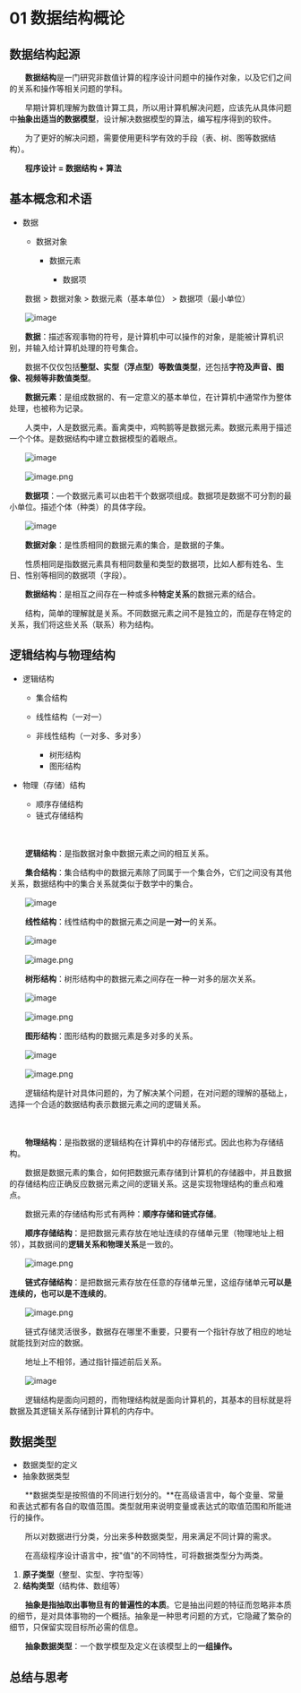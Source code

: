 # 01 数据结构概论

## 数据结构起源

　　**数据结构**是一门研究非数值计算的程序设计问题中的操作对象，以及它们之间的关系和操作等相关问题的学科。

　　早期计算机理解为数值计算工具，所以用计算机解决问题，应该先从具体问题中**抽象出适当的数据模型**，设计解决数据模型的算法，编写程序得到的软件。

　　为了更好的解决问题，需要使用更科学有效的手段（表、树、图等数据结构）。

　　**程序设计 = 数据结构 + 算法**

## 基本概念和术语

* 数据

  * 数据对象

    * 数据元素

      * 数据项

　　数据 > 数据对象 > 数据元素（基本单位） > 数据项（最小单位）

　　![image](assets/image-20220915111224-bubl1xi.png)​

　　**数据**：描述客观事物的符号，是计算机中可以操作的对象，是能被计算机识别，并输入给计算机处理的符号集合。

　　数据不仅仅包括**整型、实型（浮点型）等数值类型**，还包括**字符及声音、图像、视频等非数值类型**。

　　**数据元素**：是组成数据的、有一定意义的基本单位，在计算机中通常作为整体处理，也被称为记录。

　　人类中，人是数据元素。畜禽类中，鸡鸭鹅等是数据元素。数据元素用于描述一个个体。是数据结构中建立数据模型的着眼点。

　　![image](assets/image-20220921141229-i96qj64.png)​

　　![image.png](assets/image-20220228132814-bo14y1y.png)​

　　**数据项**：—个数据元素可以由若干个数据项组成。数据项是数据不可分割的最小单位。描述个体（种类）的具体字段。

　　![image](assets/image-20220915105721-3gms8eo.png)​

　　**数据对象**：是性质相同的数据元素的集合，是数据的子集。

　　性质相同是指数据元素具有相同数量和类型的数据项，比如人都有姓名、生日、性别等相同的数据项（字段）。

　　**数据结构**：是相互之间存在一种或多种**特定关系**的数据元素的结合。

　　结构，简单的理解就是关系。不同数据元素之间不是独立的，而是存在特定的关系，我们将这些关系（联系）称为结构。

## 逻辑结构与物理结构

* 逻辑结构

  * 集合结构
  * 线性结构（一对一）
  * 非线性结构（一对多、多对多）

    * 树形结构
    * 图形结构
* 物理（存储）结构

  * 顺序存储结构
  * 链式存储结构

　　‍

　　**逻辑结构**：是指数据对象中数据元素之间的相互关系。

　　**集合结构**：集合结构中的数据元素除了同属于一个集合外，它们之间没有其他关系，数据结构中的集合关系就类似于数学中的集合。

　　![image](assets/image-20220915131915-jf2ss33.png)

　　**线性结构**：线性结构中的数据元素之间是**一对一**的关系。

　　![image](assets/image-20220915131948-jb52xlo.png)

　　![image.png](assets/image-20220228133507-vwx8gri.png)​

　　**树形结构**：树形结构中的数据元素之间存在一种一对多的层次关系。

　　![image](assets/image-20220915132056-djzwjm0.png)

　　![image.png](assets/image-20220228133633-jr7tfjf.png)​

　　**图形结构**：图形结构的数据元素是多对多的关系。

　　![image](assets/image-20220915132102-fanz9pi.png)​

　　![image.png](assets/image-20220228133723-1uzz87k.png)​

　　逻辑结构是针对具体问题的，为了解决某个问题，在对问题的理解的基础上，选择一个合适的数据结构表示数据元素之间的逻辑关系。

　　‍

　　**物理结构**：是指数据的逻辑结构在计算机中的存储形式。因此也称为存储结构。

　　数据是数据元素的集合，如何把数据元素存储到计算机的存储器中，并且数据的存储结构应正确反应数据元素之间的逻辑关系。这是实现物理结构的重点和难点。

　　数据元素的存储结构形式有两种：**顺序存储和链式存储**。

　　**顺序存储结构**：是把数据元素存放在地址连续的存储单元里（物理地址上相邻），其数据间的**逻辑关系和物理关系**是一致的。

　　![image.png](assets/image-20220228134453-ueihkbl.png)​

　　**链式存储结构**：是把数据元素存放在任意的存储单元里，这组存储单元**可以是连续的，也可以是不连续的**。

　　![image.png](assets/image-20220228134523-kz18c0v.png)​

　　链式存储灵活很多，数据存在哪里不重要，只要有一个指针存放了相应的地址就能找到对应的数据。

　　地址上不相邻，通过指针描述前后关系。

　　![image](assets/image-20220915134030-qrshlsd.png)

　　逻辑结构是面向问题的，而物理结构就是面向计算机的，其基本的目标就是将数据及其逻辑关系存储到计算机的内存中。

## 数据类型

* 数据类型的定义
* 抽象数据类型

　　**数据类型是按照值的不同进行划分的。**在高级语言中，每个变量、常量和表达式都有各自的取值范围。类型就用来说明变量或表达式的取值范围和所能进行的操作。

　　所以对数据进行分类，分出来多种数据类型，用来满足不同计算的需求。

　　在高级程序设计语言中，按"值"的不同特性，可将数据类型分为两类。

1. **原子类型**（整型、实型、字符型等）
2. **结构类型**（结构体、数组等）

　　**抽象是指抽取出事物旦有的普遍性的本质**。它是抽出问题的特征而忽略非本质的细节，是对具体事物的一个概括。抽象是一种思考问题的方式，它隐藏了繁杂的细节，只保留实现目标所必需的信息。

　　**抽象数据类型**：一个数学模型及定义在该模型上的**一组操作。**

## 总结与思考

　　‍

　　‍
